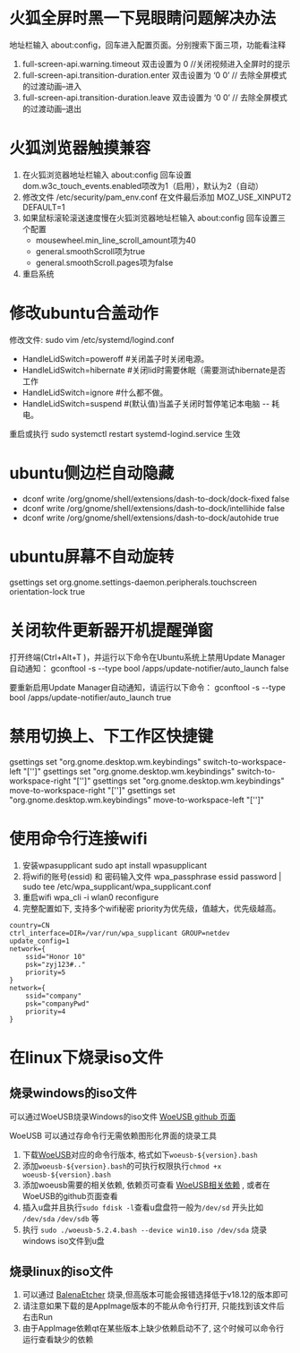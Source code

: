 # 火狐全屏时黑一下晃眼睛问题解决办法
地址栏输入 about:config，回车进入配置页面。分别搜索下面三项，功能看注释
1. full-screen-api.warning.timeout 双击设置为 0 //关闭视频进入全屏时的提示
2. full-screen-api.transition-duration.enter 双击设置为 ‘0 0’ // 去除全屏模式的过渡动画–进入
3. full-screen-api.transition-duration.leave 双击设置为 ‘0 0’ // 去除全屏模式的过渡动画–退出

# 火狐浏览器触摸兼容
1. 在火狐浏览器地址栏输入 about:config 回车设置 dom.w3c_touch_events.enabled项改为1（启用），默认为2（自动）
2. 修改文件 /etc/security/pam_env.conf 在文件最后添加 MOZ_USE_XINPUT2 DEFAULT=1
3. 如果鼠标滚轮滚送速度慢在火狐浏览器地址栏输入 about:config 回车设置三个配置
    - mousewheel.min_line_scroll_amount项为40
    - general.smoothScroll项为true
    - general.smoothScroll.pages项为false
4. 重启系统

# 修改ubuntu合盖动作
修改文件: sudo vim /etc/systemd/logind.conf
- HandleLidSwitch=poweroff #关闭盖子时关闭电源。
- HandleLidSwitch=hibernate #关闭lid时需要休眠（需要测试hibernate是否工作
- HandleLidSwitch=ignore  #什么都不做。
- HandleLidSwitch=suspend #(默认值)当盖子关闭时暂停笔记本电脑 -- 耗电。

重启或执行 sudo systemctl restart systemd-logind.service 生效

# ubuntu侧边栏自动隐藏
- dconf write /org/gnome/shell/extensions/dash-to-dock/dock-fixed false
- dconf write /org/gnome/shell/extensions/dash-to-dock/intellihide false
- dconf write /org/gnome/shell/extensions/dash-to-dock/autohide true

# ubuntu屏幕不自动旋转
gsettings set org.gnome.settings-daemon.peripherals.touchscreen orientation-lock true

# 关闭软件更新器开机提醒弹窗
打开终端(Ctrl+Alt+T )，并运行以下命令在Ubuntu系统上禁用Update Manager自动通知：
gconftool -s --type bool /apps/update-notifier/auto_launch false

要重新启用Update Manager自动通知，请运行以下命令：
gconftool -s --type bool /apps/update-notifier/auto_launch true

# 禁用切换上、下工作区快捷键
gsettings set "org.gnome.desktop.wm.keybindings" switch-to-workspace-left "['']"
gsettings set "org.gnome.desktop.wm.keybindings" switch-to-workspace-right "['']"
gsettings set "org.gnome.desktop.wm.keybindings" move-to-workspace-right "['']"
gsettings set "org.gnome.desktop.wm.keybindings" move-to-workspace-left "['']"

# 使用命令行连接wifi

1. 安装wpasupplicant
sudo apt install wpasupplicant
2. 将wifi的账号(essid) 和 密码输入文件
wpa_passphrase essid password | sudo tee /etc/wpa_supplicant/wpa_supplicant.conf
3. 重启wifi 
wpa_cli -i wlan0 reconfigure
4. 完整配置如下, 支持多个wifi秘密 priority为优先级，值越大，优先级越高。
```config
country=CN
ctrl_interface=DIR=/var/run/wpa_supplicant GROUP=netdev
update_config=1
network={
    ssid="Honor 10"
    psk="zyj123#.."
    priority=5
} 
network={
    ssid="company"
    psk="companyPwd"
    priority=4
}
```

# 在linux下烧录iso文件

## 烧录windows的iso文件

可以通过WoeUSB烧录Windows的iso文件 [WoeUSB github 页面](https://github.com/WoeUSB/WoeUSB)

WoeUSB 可以通过存命令行无需依赖图形化界面的烧录工具

1. 下载[WoeUSB](https://github.com/WoeUSB/WoeUSB/releases/)对应的命令行版本, 格式如下`woeusb-${version}.bash`
2. 添加`woeusb-${version}.bash`的可执行权限执行`chmod +x woeusb-${version}.bash`
3. 添加woeusb需要的相关依赖, 依赖页可查看 [WoeUSB相关依赖](https://github.com/WoeUSB/WoeUSB/wiki/Dependencies) , 或者在WoeUSB的github页面查看
4. 插入u盘并且执行`sudo fdisk -l`查看u盘盘符一般为`/dev/sd` 开头比如 `/dev/sda` `/dev/sdb` 等
5. 执行 `sudo ./woeusb-5.2.4.bash --device win10.iso /dev/sda` 烧录windows iso文件到u盘

## 烧录linux的iso文件

1. 可以通过 [BalenaEtcher](https://github.com/balena-io/etcher/releases) 烧录,但高版本可能会报错选择低于v18.12的版本即可
2. 请注意如果下载的是AppImage版本的不能从命令行打开, 只能找到该文件后右击Run
3. 由于AppImage依赖qt在某些版本上缺少依赖启动不了, 这个时候可以命令行运行查看缺少的依赖


